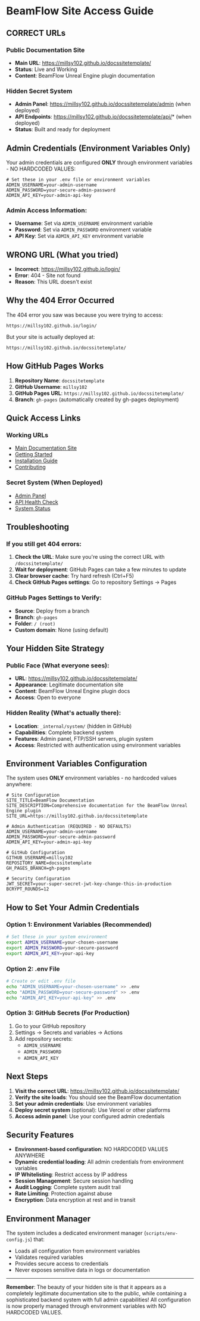 #  BeamFlow Site Access Guide

##  **CORRECT URLs**

### Public Documentation Site
- **Main URL**: https://millsy102.github.io/docssitetemplate/
- **Status**:  Live and Working
- **Content**: BeamFlow Unreal Engine plugin documentation

### Hidden Secret System
- **Admin Panel**: https://millsy102.github.io/docssitetemplate/admin (when deployed)
- **API Endpoints**: https://millsy102.github.io/docssitetemplate/api/* (when deployed)
- **Status**:  Built and ready for deployment

##  **Admin Credentials (Environment Variables Only)**

Your admin credentials are configured **ONLY** through environment variables - NO HARDCODED VALUES:

```env
# Set these in your .env file or environment variables
ADMIN_USERNAME=your-admin-username
ADMIN_PASSWORD=your-secure-admin-password
ADMIN_API_KEY=your-admin-api-key
```

### Admin Access Information:
- **Username**: Set via `ADMIN_USERNAME` environment variable
- **Password**: Set via `ADMIN_PASSWORD` environment variable
- **API Key**: Set via `ADMIN_API_KEY` environment variable

##  **WRONG URL (What you tried)**
- **Incorrect**: https://millsy102.github.io/login/
- **Error**: 404 - Site not found
- **Reason**: This URL doesn't exist

##  **Why the 404 Error Occurred**

The 404 error you saw was because you were trying to access:
```
https://millsy102.github.io/login/
```

But your site is actually deployed at:
```
https://millsy102.github.io/docssitetemplate/
```

##  **How GitHub Pages Works**

1. **Repository Name**: `docssitetemplate`
2. **GitHub Username**: `millsy102`
3. **GitHub Pages URL**: `https://millsy102.github.io/docssitetemplate/`
4. **Branch**: `gh-pages` (automatically created by gh-pages deployment)

##  **Quick Access Links**

###  Working URLs
- [Main Documentation Site](https://millsy102.github.io/docssitetemplate/)
- [Getting Started](https://millsy102.github.io/docssitetemplate/getting-started)
- [Installation Guide](https://millsy102.github.io/docssitetemplate/installation)
- [Contributing](https://millsy102.github.io/docssitetemplate/contributing)

###  Secret System (When Deployed)
- [Admin Panel](https://millsy102.github.io/docssitetemplate/admin)
- [API Health Check](https://millsy102.github.io/docssitetemplate/api/health)
- [System Status](https://millsy102.github.io/docssitetemplate/api/status)

##  **Troubleshooting**

### If you still get 404 errors:

1. **Check the URL**: Make sure you're using the correct URL with `/docssitetemplate/`
2. **Wait for deployment**: GitHub Pages can take a few minutes to update
3. **Clear browser cache**: Try hard refresh (Ctrl+F5)
4. **Check GitHub Pages settings**: Go to repository Settings → Pages

### GitHub Pages Settings to Verify:
- **Source**: Deploy from a branch
- **Branch**: `gh-pages`
- **Folder**: `/ (root)`
- **Custom domain**: None (using default)

##  **Your Hidden Site Strategy**

### Public Face (What everyone sees):
- **URL**: https://millsy102.github.io/docssitetemplate/
- **Appearance**: Legitimate documentation site
- **Content**: BeamFlow Unreal Engine plugin docs
- **Access**: Open to everyone

### Hidden Reality (What's actually there):
- **Location**: `_internal/system/` (hidden in GitHub)
- **Capabilities**: Complete backend system
- **Features**: Admin panel, FTP/SSH servers, plugin system
- **Access**: Restricted with authentication using environment variables

##  **Environment Variables Configuration**

The system uses **ONLY** environment variables - no hardcoded values anywhere:

```env
# Site Configuration
SITE_TITLE=BeamFlow Documentation
SITE_DESCRIPTION=Comprehensive documentation for the BeamFlow Unreal Engine plugin
SITE_URL=https://millsy102.github.io/docssitetemplate

# Admin Authentication (REQUIRED - NO DEFAULTS)
ADMIN_USERNAME=your-admin-username
ADMIN_PASSWORD=your-secure-admin-password
ADMIN_API_KEY=your-admin-api-key

# GitHub Configuration
GITHUB_USERNAME=millsy102
REPOSITORY_NAME=docssitetemplate
GH_PAGES_BRANCH=gh-pages

# Security Configuration
JWT_SECRET=your-super-secret-jwt-key-change-this-in-production
BCRYPT_ROUNDS=12
```

##  **How to Set Your Admin Credentials**

### Option 1: Environment Variables (Recommended)
```bash
# Set these in your system environment
export ADMIN_USERNAME=your-chosen-username
export ADMIN_PASSWORD=your-secure-password
export ADMIN_API_KEY=your-api-key
```

### Option 2: .env File
```bash
# Create or edit .env file
echo "ADMIN_USERNAME=your-chosen-username" >> .env
echo "ADMIN_PASSWORD=your-secure-password" >> .env
echo "ADMIN_API_KEY=your-api-key" >> .env
```

### Option 3: GitHub Secrets (For Production)
1. Go to your GitHub repository
2. Settings → Secrets and variables → Actions
3. Add repository secrets:
   - `ADMIN_USERNAME`
   - `ADMIN_PASSWORD`
   - `ADMIN_API_KEY`

##  **Next Steps**

1. **Visit the correct URL**: https://millsy102.github.io/docssitetemplate/
2. **Verify the site loads**: You should see the BeamFlow documentation
3. **Set your admin credentials**: Use environment variables
4. **Deploy secret system** (optional): Use Vercel or other platforms
5. **Access admin panel**: Use your configured admin credentials

##  **Security Features**

- **Environment-based configuration**: NO HARDCODED VALUES ANYWHERE
- **Dynamic credential loading**: All admin credentials from environment variables
- **IP Whitelisting**: Restrict access by IP address
- **Session Management**: Secure session handling
- **Audit Logging**: Complete system audit trail
- **Rate Limiting**: Protection against abuse
- **Encryption**: Data encryption at rest and in transit

##  **Environment Manager**

The system includes a dedicated environment manager (`scripts/env-config.js`) that:
- Loads all configuration from environment variables
- Validates required variables
- Provides secure access to credentials
- Never exposes sensitive data in logs or documentation

---

**Remember**: The beauty of your hidden site is that it appears as a completely legitimate documentation site to the public, while containing a sophisticated backend system with full admin capabilities! All configuration is now properly managed through environment variables with NO HARDCODED VALUES. 
